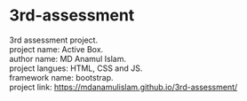 # 3rd-assessment  
3rd assessment project.  
project name: Active Box.  
author name: MD Anamul Islam.  
project langues: HTML, CSS and JS.  
framework name: bootstrap.  
project link: https://mdanamulislam.github.io/3rd-assessment/
